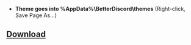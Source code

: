 * **Theme goes into %AppData%\BetterDiscord\themes** (Right-click, Save Page As...)

## [Download](https://raw.githubusercontent.com/P-o-u-t/Pout-Cube/master/custom-discord-reborn/Customized-Discord-Reborn.theme.css)
